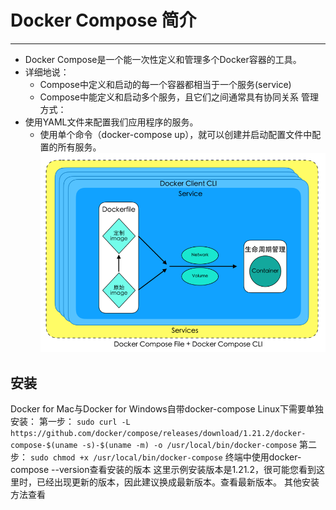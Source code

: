 # Docker Compose 简介
---
- Docker Compose是一个能一次性定义和管理多个Docker容器的工具。
- 详细地说：
  - Compose中定义和启动的每一个容器都相当于一个服务(service)
  - Compose中能定义和启动多个服务，且它们之间通常具有协同关系
管理方式：
- 使用YAML文件来配置我们应用程序的服务。
  - 使用单个命令（docker-compose up），就可以创建并启动配置文件中配置的所有服务。
![](/assets/compose.png)
## 安装
Docker for Mac与Docker for Windows自带docker-compose
Linux下需要单独安装：
第一步：
`sudo curl -L https://github.com/docker/compose/releases/download/1.21.2/docker-compose-$(uname -s)-$(uname -m) -o /usr/local/bin/docker-compose`
第二步：
`sudo chmod +x /usr/local/bin/docker-compose`
终端中使用docker-compose --version查看安装的版本
这里示例安装版本是1.21.2，很可能您看到这里时，已经出现更新的版本，因此建议换成最新版本。查看最新版本。
其他安装方法查看



